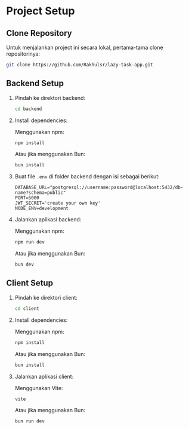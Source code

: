 
# Project Setup

## Clone Repository

Untuk menjalankan project ini secara lokal, pertama-tama clone repositorinya:
```bash
git clone https://github.com/Rakhulsr/lazy-task-app.git
```




## Backend Setup

1. Pindah ke direktori backend:
    ```bash
    cd backend
    ```

2. Install dependencies:

    Menggunakan npm:
    ```bash
    npm install
    ```

    Atau jika menggunakan Bun:
    ```bash
    bun install
    ```

3. Buat file `.env` di folder backend dengan isi sebagai berikut:

    ```env
    DATABASE_URL="postgresql://username:password@localhost:5432/db-name?schema=public"
    PORT=5000
    JWT_SECRET='create your own key'
    NODE_ENV=development
    ```

4. Jalankan aplikasi backend:

    Menggunakan npm:
    ```bash
    npm run dev
    ```

    Atau jika menggunakan Bun:
    ```bash
    bun dev
    ```

## Client Setup

1. Pindah ke direktori client:

    ```bash
    cd client
    ```

2. Install dependencies:

    Menggunakan npm:
    ```bash
    npm install
    ```

    Atau jika menggunakan Bun:
    ```bash
    bun install
    ```

3. Jalankan aplikasi client:

    Menggunakan Vite:
    ```bash
    vite
    ```

    Atau jika menggunakan Bun:
    ```bash
    bun run dev
    ```
```


